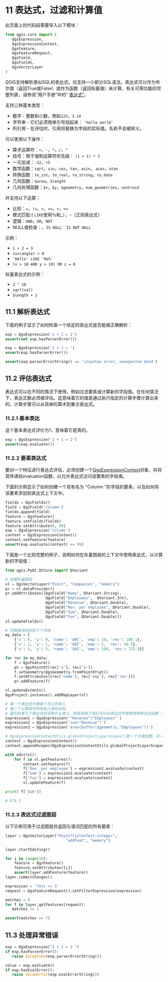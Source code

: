 # 11 表达式，过滤和计算值

此页面上的代码段需要导入以下模块：

```python
from qgis.core import (
   QgsExpression,
   QgsExpressionContext,
   QgsFeature,
   QgsFeatureRequest,
   QgsField,
   QgsFields,
   QgsVectorLayer
)
```

 QGIS支持解析类似SQL的表达式。仅支持一小部分SQL语法。表达式可以作为布尔值（返回True或False）或作为函数（返回标量值）来计算。有关可用功能的完整列表，请参阅“用户手册”中的“ [表达式”](https://docs.qgis.org/latest/en/docs/user_manual/working_with_vector/expression.html#vector-expressions)。

支持三种基本类型：

- 数字 - 整数和小数，例如`123`，`3.14`
- 字符串 - 它们必须用单引号括起来： `'hello world'`
- 列引用 - 在评估时，引用将替换为字段的实际值。名称不会被转义。

可以使用以下操作：

- 算术运算符：`+`，`-`，`*`，`/`，`^`
- 括号：用于强制运算符优先级： `(1 + 1) * 3`
- 一元加减：`-12`，`+5`
- 数学函数：`sqrt`，`sin`，`cos`，`tan`，`asin`， `acos`，`atan`
- 转换函数：`to_int`，`to_real`，`to_string`，`to_date`
- 几何函数：`$area`，`$length`
- 几何处理函数：`$x`，`$y`，`$geometry`，`num_geometries`，`centroid`

并支持以下运算：

- 比较：`=`，`!=`，`>`，`>=`，`<`，`<=`
- 模式匹配:( `LIKE`使用％和_），`~`（正则表达式）
- 逻辑：`AND`，`OR`，`NOT`
- NULL值检查：，`IS NULL``IS NOT NULL`

示例：

- `1 + 2 = 3`
- `sin(angle) > 0`
- `'Hello' LIKE 'He%'`
- `(x > 10 AND y > 10) OR z = 0`

标量表达式的示例：

- `2 ^ 10`
- `sqrt(val)`
- `$length + 1`

## 11.1 解析表达式

下面的例子显示了如何检查一个给定的表达式是否能被正确解析：

```python
exp = QgsExpression('1 + 1 = 2')
assert(not exp.hasParserError())

exp = QgsExpression('1 + 1 = ')
assert(exp.hasParserError())

assert(exp.parserErrorString() == '\nsyntax error, unexpected $end')
```

## 11.2 评估表达式

表达式可以在不同的情况下使用，例如过滤要素或计算新的字段值。在任何情况下，表达式都必须被评估。这意味着它的值是通过执行指定的计算步骤计算出来的，计算步骤可以从简单的算术到集合表达式。

### 11.2.1 基本表达

这个基本表达式评价为1，意味着它是真的。

```python
exp = QgsExpression('1 + 1 = 2')
assert(exp.evaluate())  
```

### 11.2.2 要素表达式

要对一个特征进行表达式评估，必须创建一个[QgsExpressionContext](https://qgis.org/pyqgis/master/core/QgsExpressionContext.html#qgis.core.QgsExpressionContext)对象，并将其传递给evaluation函数，以允许表达式访问该要素的字段值。

下面的示例显示了如何创建一个具有名为 "Column "的字段的要素，以及如何将该要素添加到表达式上下文中。

```python
fields = QgsFields()
field = QgsField('Column')
fields.append(field)
feature = QgsFeature()
feature.setFields(fields)
feature.setAttribute(0, 99)
exp = QgsExpression('Column')
context = QgsExpressionContext()
context.setFeature(feature)
assert(exp.evaluate(context) == 99)
```

下面是一个比较完整的例子，说明如何在矢量图层的上下文中使用表达式，以计算新的字段值：

```python
from qgis.PyQt.QtCore import QVariant

# 创建矢量图层
vl = QgsVectorLayer("Point", "Companies", "memory")
pr = vl.dataProvider()
pr.addAttributes([QgsField("Name", QVariant.String),
                  QgsField("Employees",  QVariant.Int),
                  QgsField("Revenue", QVariant.Double),
                  QgsField("Rev. per employee", QVariant.Double),
                  QgsField("Sum", QVariant.Double),
                  QgsField("Fun", QVariant.Double)])
vl.updateFields()

# 将数据添加到前三个字段
my_data = [
    {'x': 0, 'y': 0, 'name': 'ABC', 'emp': 10, 'rev': 100.1},
    {'x': 1, 'y': 1, 'name': 'DEF', 'emp': 2, 'rev': 50.5},
    {'x': 5, 'y': 5, 'name': 'GHI', 'emp': 100, 'rev': 725.9}]

for rec in my_data:
    f = QgsFeature()
    pt = QgsPointXY(rec['x'], rec['y'])
    f.setGeometry(QgsGeometry.fromPointXY(pt))
    f.setAttributes([rec['name'], rec['emp'], rec['rev']])
    pr.addFeature(f)

vl.updateExtents()
QgsProject.instance().addMapLayer(vl)

# 第一个表达式计算每个员工的收入
# 第二个计算层中所有收入值的总和。
# 最后的第三个表达式并没有什么意义，但是说明了我们可以在表达式中使用各种表达式函数（例如area和buffer）：
expression1 = QgsExpression('"Revenue"/"Employees"')
expression2 = QgsExpression('sum("Revenue")')
expression3 = QgsExpression('area(buffer($geometry,"Employees"))')

# QgsExpressionContextUtils.globalProjectLayerScopes()是一个方便函数，可一次添加全局，项目和图层范围。另外，这些范围也可以手动添加。无论如何，重要的是始终从“最通用”到“最具体”的范围，即从全局到项目再到层
context = QgsExpressionContext()
context.appendScopes(QgsExpressionContextUtils.globalProjectLayerScopes(vl))

with edit(vl):
    for f in vl.getFeatures():
        context.setFeature(f)
        f['Rev. per employee'] = expression1.evaluate(context)
        f['Sum'] = expression2.evaluate(context)
        f['Fun'] = expression3.evaluate(context)
        vl.updateFeature(f)

print( f['Sum'])

# 876.5
```

### 11.2.3 表达式过滤图层

以下示例可用于过滤图层并返回与谓词匹配的所有要素：

```python
layer = QgsVectorLayer("Point?field=Test:integer",
                           "addfeat", "memory")

layer.startEditing()

for i in range(10):
    feature = QgsFeature()
    feature.setAttributes([i])
    assert(layer.addFeature(feature))
layer.commitChanges()

expression = 'Test >= 3'
request = QgsFeatureRequest().setFilterExpression(expression)

matches = 0
for f in layer.getFeatures(request):
   matches += 1

assert(matches == 7)
```

## 11.3 处理异常错误

```python
exp = QgsExpression("1 + 1 = 2 ")
if exp.hasParserError():
   raise Exception(exp.parserErrorString())

value = exp.evaluate()
if exp.hasEvalError():
   raise ValueError(exp.evalErrorString())
```
